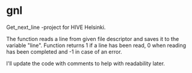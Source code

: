 # gnl
Get_next_line -project for HIVE Helsinki.

The function reads a line from given file descriptor and saves it to the variable "line".
Function returns 1 if a line has been read, 0 when reading has been completed and -1 in case of an error.

I'll update the code with comments to help with readability later.
